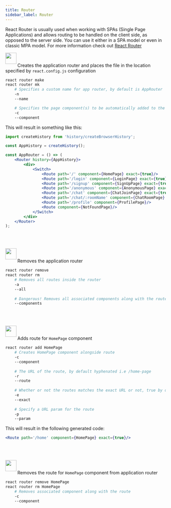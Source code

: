 ```yaml
---
title: Router
sidebar_label: Router
---
```


React Router is usually used when working with SPAs (Single Page Applications) and allows
routing to be handled on the client side, as opposed to the server side.
You can use it either in a SPA model or even in classic MPA model.
For more information check out
[React Router](https://reacttraining.com/react-router/web/guides/philosophy)

<img align="left" src="https://cdn.jsdelivr.net/gh/steevehook/react-devcli@5ef47b56/icons/markers/draft.svg" height="35px">
<br/>

Creates the application router and places the file in the location specified by `react.config.js` configuration

```bash
react router make
react router mk
    # Specifies a custom name for app router, by default is AppRouter
    -n
    --name

    # Specifies the page component(s) to be automatically added to the router
    -c
    --component
```

This will result in something like this:

```jsx
import createHistory from 'history/createBrowserHistory';

const AppHistory = createHistory();

const AppRouter = () => (
    <Router history={AppHistory}>
        <div>
            <Switch>
                <Route path='/' component={HomePage} exact={true}/>
                <Route path='/login' component={LoginPage} exact={true}/>
                <Route path='/signup' component={SignUpPage} exact={true}/>
                <Route path='/anonymous' component={AnonymousPage} exact={true}/>
                <Route path='/chat' component={ChatJoinPage} exact={true}/>
                <Route path='/chat/:roomName' component={ChatRoomPage} exact={true}/>
                <Route path='/profile' component={ProfilePage}/>
                <Route component={NotFoundPage}/>
            </Switch>
        </div>
    </Router>
);
```

<br/><br/>

<img align="left" src="https://cdn.jsdelivr.net/gh/steevehook/react-devcli@5ef47b56/icons/markers/draft.svg" height="35px">
<br/>

Removes the application router

```bash
react router remove
react router rm
    # Removes all routes inside the router
    -a
    --all
  
    # Dangerous! Removes all associated components along with the router
    --components
```

<br/><br/>

<img align="left" src="https://cdn.jsdelivr.net/gh/steevehook/react-devcli@5ef47b56/icons/markers/draft.svg" height="35px">
<br/>

Adds route for `HomePage` component

```bash
react router add HomePage
    # Creates HomePage component alongside route
    -c
    --component
  
    # The URL of the route, by default hyphenated i.e /home-page
    -r
    --route
  
    # Whether or not the routes matches the exact URL or not, true by default
    -e
    --exact
  
    # Specify a URL param for the route
    -p
    --param
```

This will result in the following generated code:

```jsx
<Route path='/home' component={HomePage} exact={true}/>
```

<br/><br/>

<img align="left" src="https://cdn.jsdelivr.net/gh/steevehook/react-devcli@5ef47b56/icons/markers/draft.svg" height="35px">
<br/>

Removes the route for `HomePage` component from application router

```bash
react router remove HomePage
react router rm HomePage
    # Removes associated component along with the route
    -c
    --component
```
